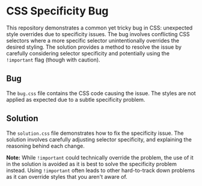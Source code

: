 # CSS Specificity Bug

This repository demonstrates a common yet tricky bug in CSS: unexpected style overrides due to specificity issues.  The bug involves conflicting CSS selectors where a more specific selector unintentionally overrides the desired styling.  The solution provides a method to resolve the issue by carefully considering selector specificity and potentially using the `!important` flag (though with caution).

## Bug

The `bug.css` file contains the CSS code causing the issue.  The styles are not applied as expected due to a subtle specificity problem.

## Solution

The `solution.css` file demonstrates how to fix the specificity issue.  The solution involves carefully adjusting selector specificity, and explaining the reasoning behind each change. 

**Note:** While `!important` could technically override the problem, the use of it in the solution is avoided as it is best to solve the specificity problem instead. Using `!important` often leads to other hard-to-track down problems as it can override styles that you aren't aware of.